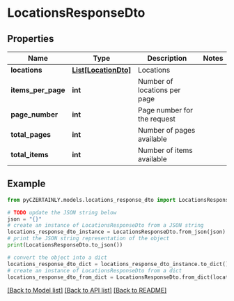 # LocationsResponseDto


## Properties

Name | Type | Description | Notes
------------ | ------------- | ------------- | -------------
**locations** | [**List[LocationDto]**](LocationDto.md) | Locations | 
**items_per_page** | **int** | Number of locations per page | 
**page_number** | **int** | Page number for the request | 
**total_pages** | **int** | Number of pages available | 
**total_items** | **int** | Number of items available | 

## Example

```python
from pyCZERTAINLY.models.locations_response_dto import LocationsResponseDto

# TODO update the JSON string below
json = "{}"
# create an instance of LocationsResponseDto from a JSON string
locations_response_dto_instance = LocationsResponseDto.from_json(json)
# print the JSON string representation of the object
print(LocationsResponseDto.to_json())

# convert the object into a dict
locations_response_dto_dict = locations_response_dto_instance.to_dict()
# create an instance of LocationsResponseDto from a dict
locations_response_dto_from_dict = LocationsResponseDto.from_dict(locations_response_dto_dict)
```
[[Back to Model list]](../README.md#documentation-for-models) [[Back to API list]](../README.md#documentation-for-api-endpoints) [[Back to README]](../README.md)


